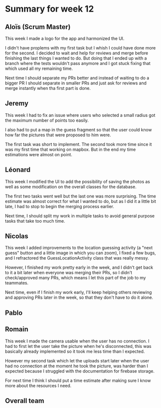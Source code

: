 # Summary for week 12


## Aloïs (Scrum Master)

This week I made a logo for the app and harmonized the UI.

I didn't have proplems with my first task but I whish I could have done more for the second. I decided to wait and help for reviews and merge before finishing the last things I wanted to do. But doing that I ended up with a branch where the tests wouldn't pass anymore and I got stuck fixing that which used all my remaining time.

Next time I should separate my PRs better and instead of waiting to do a bigger PR I should separate in smaller PRs and just ask for reviews and merge instantly when tha first part is done.

## Jeremy

This week I had to fix an issue where users who selected a small radius got the maximum number of points too easily. 

I also had to put a map in the guess fragment so that the user could know how far the pictures that were proposed to him were.

The first task was short to implement. The second took more time since it was my first time that working on mapbox. But in the end my time estimations were almost on point.

## Léonard

This week I modified the UI to add the possibility of saving the photos as well as some modification on the overall classes for the database.

The first two tasks went well but the last one was more surprising. The time estimate was almost correct for what I wanted to do, but as I did it a little bit late, I had to stop to begin the merging process earlier.

Next time, I should split my work in multiple tasks to avoid general purpose tasks that take too much time.

## Nicolas 

This week I added improvements to the location guessing activity (a "next guess" button and a little image in which you can zoom), I fixed a few bugs, and I refractored the GuessLocationActivity class that was really messy.

However, I finished my work pretty early in the week, and I didn't get back to it a bit later when everyone was merging their PRs, so I didn't check/approved many PRs, which means I let this part of the job to my teammates.

Next time, even if I finish my work early, I'll keep helping others reviewing and approving PRs later in the week, so that they don't have to do it alone.

## Pablo 

## Romain 

This week I made the camera usable when the user has no connection. I had to first let the user take the picture when he's disconnected, this was basically already implemented so it took me less time than I expected.

However my second task which let the uploads start later when the user had no connection at the moment he took the picture, was harder than I expected because I struggled with the documentation for firebase storage.

For next time I think I should put a time estimate after making sure I know more about the resources I need. 

## Overall team

